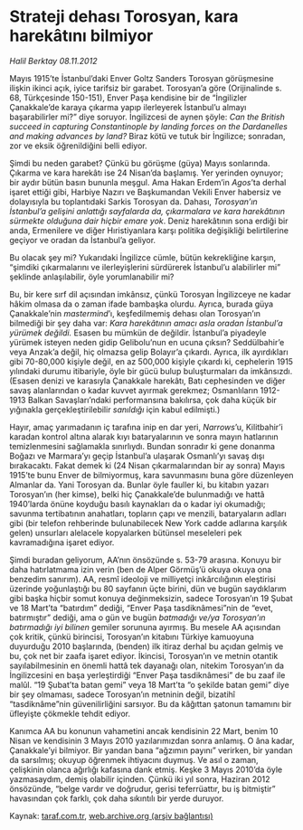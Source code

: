 # Strateji dehası Torosyan, kara harekâtını bilmiyor

*Halil Berktay 08.11.2012*

<div class="yazi"><p>Mayıs 1915’te İstanbul’daki Enver   Goltz   Sanders   Torosyan görüşmesine ilişkin ikinci açık, iyice tarifsiz bir garabet. Torosyan’a göre (Orijinalinde s. 68, Türkçesinde 150-151), Enver Paşa kendisine bir de “İngilizler Çanakkale’de karaya çıkarma yapıp ilerleyerek İstanbul’u almayı başarabilirler mi?” diye soruyor. İngilizcesi de aynen şöyle: <i>Can the British succeed in capturing Constantinople by landing forces on the Dardanelles and making advances by land?</i> Biraz kötü ve tutuk bir İngilizce; sonradan, zor ve eksik öğrenildiğini belli ediyor.</p>
<p>Şimdi bu neden garabet? Çünkü bu görüşme (güya) Mayıs sonlarında. Çıkarma ve kara harekâtı ise 24 Nisan’da başlamış. Yer yerinden oynuyor; bir aydır bütün basın bununla meşgul. Ama Hakan Erdem’in <i>Agos</i>’ta derhal işaret ettiği gibi, Harbiye Nazırı ve Başkumandan Vekili Enver habersiz   ve dolayısıyla bu toplantıdaki Sarkis Torosyan da. Dahası, <i>Torosyan’ın İstanbul’a gelişini anlattığı sayfalarda da, çıkarmalara ve kara harekâtının sürmekte olduğuna dair hiçbir emare yok</i>. Deniz harekâtının sona erdiği bir anda, Ermenilere ve diğer Hıristiyanlara karşı politika değişikliği belirtilerine geçiyor ve oradan da İstanbul’a geliyor. </p>
<p>Bu olacak şey mi? Yukarıdaki İngilizce cümle, bütün kekrekliğine karşın, “şimdiki çıkarmalarını ve ilerleyişlerini sürdürerek İstanbul’u alabilirler mi” şeklinde anlaşılabilir, öyle yorumlanabilir mi?</p>
<p>Bu, bir kere sırf dil açısından imkânsız, çünkü Torosyan İngilizceye ne kadar hâkim olmasa da o zaman ifade bambaşka olurdu. Ayrıca, burada güya Çanakkale’nin <i>mastermind</i>’ı, keşfedilmemiş dehası olan Torosyan’ın bilmediği bir şey daha var: <i>Kara harekâtının amacı asla oradan İstanbul’a yürümek değildi.</i> Esasen bu mümkün de değildir. İstanbul’a piyadeyle yürümek isteyen neden gidip Gelibolu’nun en ucuna çıksın? Seddülbahir’e veya Anzak’a değil, hiç olmazsa gelip Bolayır’a çıkardı. Ayrıca, ilk ayırdıkları gibi 70-80,000 kişiyle değil, en az 500,000 kişiyle çıkardı ki, cephelerin 1915 yılındaki durumu itibariyle, öyle bir gücü bulup buluşturmaları da imkânsızdı. (Esasen denizi ve karasıyla Çanakkale harekâtı, Batı cephesinden ve diğer savaş alanlarından o kadar kuvvet ayırmak gerekmez; Osmanlıların 1912-1913 Balkan Savaşları’ndaki performansına bakılırsa, çok daha küçük bir yığınakla gerçekleştirilebilir <i>sanıldığı</i> için kabul edilmişti.) </p>
<p>Hayır, amaç yarımadanın iç tarafına inip en dar yeri, <i>Narrows</i>’u, Kilitbahir’i karadan kontrol altına alarak kıyı bataryalarının ve sonra mayın hatlarının temizlenmesini sağlamakla sınırlıydı. Bundan sonradır ki gene donanma Boğazı ve Marmara’yı geçip İstanbul’a ulaşarak Osmanlı’yı savaş dışı bırakacaktı. Fakat demek ki (24 Nisan çıkarmalarından bir ay sonra) Mayıs 1915’te bunu Enver de bilmiyormuş, kara savunmasını buna göre düzenleyen Almanlar da. Yani Torosyan da. Bunlar öyle fauller ki, bu kitabın yazarı Torosyan’ın (her kimse), belki hiç Çanakkale’de bulunmadığı ve hattâ 1940’larda önüne koyduğu basılı kaynakları da o kadar iyi okumadığı; savunma tertibatının anahatları, topların çapı ve menzili, bataryaların adları gibi (bir telefon rehberinde bulunabilecek New York cadde adlarına karşılık gelen) unsurları alelacele kopyalarken bütünsel meseleleri pek kavramadığına işaret ediyor.</p>
<p>Şimdi buradan geliyorum, AA’nın önsözünde s. 53-79 arasına. Konuyu bir daha hatırlatmama izin verin (ben de Alper Görmüş’ü okuya okuya ona benzedim sanırım). AA, resmî ideoloji ve milliyetçi inkârcılığının eleştirisi üzerinde yoğunlaştığı bu 80 sayfanın üçte birini, dün ve bugün saydıklarım gibi başka hiçbir somut konuya değinmeksizin, sadece Torosyan’ın 19 Şubat ve 18 Mart’ta “batırdım” dediği, “Enver Paşa tasdiknâmesi”nin de “evet, batırmıştır” dediği, ama o gün ve bugün <i>batmadığı ve/ya Torosyan’ın batırmadığı iyi bilinen</i> gemiler sorununa ayırmış. Bu mesele AA açısından çok kritik, çünkü birincisi, Torosyan’ın kitabını Türkiye kamuoyuna duyurduğu 2010 başlarında, (benden) ilk itiraz derhal bu açıdan gelmiş ve bu, çok net bir zaafa işaret ediyor. İkincisi, Torosyan’ın ve metnin otantik sayılabilmesinin en önemli   hattâ tek   dayanağı olan, nitekim Torosyan’ın da İngilizcesini en başa yerleştirdiği “Enver Paşa tasdiknâmesi” de bu zaaf ile malûl. “19 Şubat’ta batan gemi” veya 18 Mart’ta “o şekilde batan gemi” diye bir şey olmaması, sadece Torosyan’ın metninin değil, bizatihî “tasdiknâme”nin güvenilirliğini sarsıyor. Bu da kâğıttan şatonun tamamını bir üfleyişte çökmekle tehdit ediyor. </p>
<p>Kanımca AA bu konunun vahametini ancak kendisinin 22 Mart, benim 10 Nisan ve kendisinin 3 Mayıs 2010 yazılarımızdan sonra anlamış. O âna kadar, Çanakkale’yi bilmiyor. Bir yandan bana “ağzımın payını” verirken, bir yandan da sarsılmış; okuyup öğrenmek ihtiyacını duymuş. Ve asıl o zaman, çelişkinin olanca ağırlığı kafasına dank etmiş. Keşke 3 Mayıs 2010’da öyle yazmasaydım, demiş olabilir içinden. Çünkü iki yıl sonra, Haziran 2012 önsözünde, “belge vardır ve doğrudur, gerisi teferrüattır, bu iş bitmiştir” havasından çok farklı, çok daha sıkıntılı bir yerde duruyor.</p>
</div>

Kaynak: [taraf.com.tr](http://www.taraf.com.tr/halil-berktay/makale-strateji-dehasi-torosyan-kara-harekatini-bilmiyor.htm), [web.archive.org (arşiv bağlantısı)](http://web.archive.org/web/20131022030444/http://www.taraf.com.tr/halil-berktay/makale-strateji-dehasi-torosyan-kara-harekatini-bilmiyor.htm)
